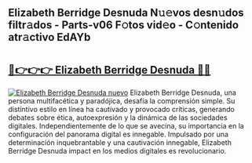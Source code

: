 ## Elizabeth Berridge Desnuda N𝚞𝚎vos desn𝚞dos filtr𝚊dos - Parts-v06 F𝚘tos vid𝚎o - C𝚘ntenido atr𝚊ctivo EdAYb

# <h2><a href="http://mb7au8.tromn.icu/?c=Elizabeth+Berridge+Desnuda">🔗👉👉👉 Elizabeth Berridge Desnuda 🔗🔗</a></h2>

[![Elizabeth Berridge Desnuda nuevo](https://i.imgur.com/pEAQMta.gif)](http://mb7au8.tromn.icu/?c=Elizabeth+Berridge+Desnuda)
Elizabeth Berridge Desnuda, una persona multifacética y paradójica, desafía la comprensión simple. Su distintivo estilo en línea ha cautivado y provocado críticas, generando debates sobre ética, autoexpresión y la dinámica de las sociedades digitales. Independientemente de lo que se avecina, su importancia en la configuración del panorama digital es innegable. Impulsado por una determinación inquebrantable y una cautivación innegable, Elizabeth Berridge Desnuda impact en los medios digitales es revolucionario.
